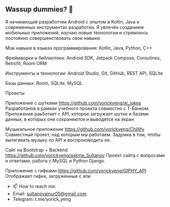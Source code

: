 ## Wassup dummies? 👋

<!--
**yorickyeng/yorickyeng** is a ✨ _special_ ✨ repository because its `README.md` (this file) appears on your GitHub profile.

Here are some ideas to get you started:

- 🔭 I’m currently working on ...
- 🌱 I’m currently learning ...
- 👯 I’m looking to collaborate on ...
- 🤔 I’m looking for help with ...
- 💬 Ask me about ...
- 📫 How to reach me: ...
- 😄 Pronouns: ...
- ⚡ Fun fact: ...
-->

Я начинающий разработчик Android с опытом в Kotlin, Java и современных инструментах разработки. Я увлечён созданием мобильных приложений, изучаю новые технологии и стремлюсь постоянно совершенствовать свои навыки.

Мои навыки в языках программирования: Kotlin, Java, Python, C++

Фреймворки и библиотеки: Android SDK, Jetpack Compose, Coroutines, Retrofit, Room ORM

Инструменты и технологии: Android Studio, Git, GitHub, REST API, SQLite

Базы данных: Room, SQLite, MySQL

Проекты

Приложение с шутками https://github.com/yorickyeng/al_jokes
Разработанов в рамках учебного проекта совместно с T-Банком. Приложение раьботает с API, которое загружает шутки и базами данных, в которых они сохраняются и выводятся на экран

Музыкальное приложение https://github.com/yorickyeng/Chillify
Совместный проект, над которым мы работаем. Задумка в том, чтобы вытягивать музыку по API и воспроизводить ее.

Сайт на Bootstrap + Backend https://github.com/yorickyeng/askme_Sultanov
Проект сайта с вопросами и ответами, работа с MySQL и Python Django.

Приложение с гифками https://github.com/yorickyeng/GIPHY_API
Отображает гифки, загруженные с апи

- 📫 How to reach me:
- Email: sultanovainur05@gmail.com
- Telegram: t.me/yorick_yeng
